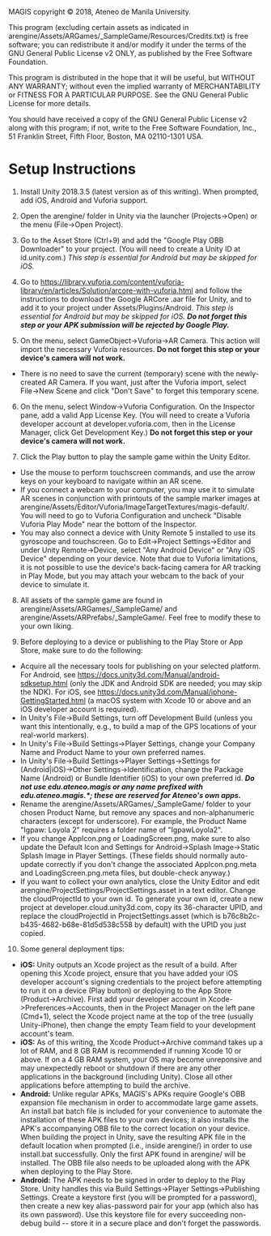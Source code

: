 MAGIS copyright © 2018, Ateneo de Manila University.

This program (excluding certain assets as indicated in arengine/Assets/ARGames/_SampleGame/Resources/Credits.txt) is free software; you can redistribute it and/or modify it under the terms of the GNU General Public License v2 ONLY, as published by the Free Software Foundation.

This program is distributed in the hope that it will be useful, but WITHOUT ANY WARRANTY; without even the implied warranty of MERCHANTABILITY or FITNESS FOR A PARTICULAR PURPOSE.  See the GNU General Public License for more details.

You should have received a copy of the GNU General Public License v2 along with this program; if not, write to the Free Software Foundation, Inc., 51 Franklin Street, Fifth Floor, Boston, MA 02110-1301 USA.


Setup Instructions
==================

1.  Install Unity 2018.3.5 (latest version as of this writing).  When prompted, add iOS, Android and Vuforia support.

2.  Open the arengine/ folder in Unity via the launcher (Projects->Open) or the menu (File->Open Project).

3.  Go to the Asset Store (Ctrl+9) and add the "Google Play OBB Downloader" to your project.  (You will need to create a Unity ID at id.unity.com.)  _This step is essential for Android but may be skipped for iOS._

4.  Go to https://library.vuforia.com/content/vuforia-library/en/articles/Solution/arcore-with-vuforia.html and follow the instructions to download the Google ARCore .aar file for Unity, and to add it to your project under Assets/Plugins/Android.  _This step is essential for Android but may be skipped for iOS.  **Do not forget this step or your APK submission will be rejected by Google Play.**_

5.  On the menu, select GameObject->Vuforia->AR Camera.  This action will import the necessary Vuforia resources.  **Do not forget this step or your device's camera will not work.**

  *  There is no need to save the current (temporary) scene with the newly-created AR Camera.  If you want, just after the Vuforia import, select File->New Scene and click "Don't Save" to forget this temporary scene.

6.  On the menu, select Window->Vuforia Configuration.  On the Inspector pane, add a valid App License Key.  (You will need to create a Vuforia developer account at developer.vuforia.com, then in the License Manager, click Get Development Key.)  **Do not forget this step or your device's camera will not work.**

7.  Click the Play button to play the sample game within the Unity Editor.

  *  Use the mouse to perform touchscreen commands, and use the arrow keys on your keyboard to navigate within an AR scene.
  *  If you connect a webcam to your computer, you may use it to simulate AR scenes in conjunction with printouts of the sample marker images at arengine/Assets/Editor/Vuforia/ImageTargetTextures/magis-default/.  You will need to go to Vuforia Configuration and uncheck "Disable Vuforia Play Mode" near the bottom of the Inspector.
  *  You may also connect a device with Unity Remote 5 installed to use its gyroscope and touchscreen.  Go to Edit->Project Settings->Editor and under Unity Remote->Device, select "Any Android Device" or "Any iOS Device" depending on your device.  Note that due to Vuforia limitations, it is not possible to use the device's back-facing camera for AR tracking in Play Mode, but you may attach your webcam to the back of your device to simulate it.

8.  All assets of the sample game are found in arengine/Assets/ARGames/_SampleGame/ and arengine/Assets/ARPrefabs/_SampleGame/.  Feel free to modify these to your own liking.

9.  Before deploying to a device or publishing to the Play Store or App Store, make sure to do the following:

  *  Acquire all the necessary tools for publishing on your selected platform.  For Android, see https://docs.unity3d.com/Manual/android-sdksetup.html (only the JDK and Android SDK are needed; you may skip the NDK).  For iOS, see https://docs.unity3d.com/Manual/iphone-GettingStarted.html (a macOS system with Xcode 10 or above and an iOS developer account is required).
  *  In Unity's File->Build Settings, turn off Development Build (unless you want this intentionally, e.g., to build a map of the GPS locations of your real-world markers).
  *  In Unity's File->Build Settings->Player Settings, change your Company Name and Product Name to your own preferred names.
  *  In Unity's File->Build Settings->Player Settings->Settings for (Android|iOS)->Other Settings->Identification, change the Package Name (Android) or Bundle Identifier (iOS) to your own preferred id.  _**Do not use edu.ateneo.magis or any name prefixed with edu.ateneo.magis.*; these are reserved for Ateneo's own apps.**_
  *  Rename the arengine/Assets/ARGames/_SampleGame/ folder to your chosen Product Name, but remove any spaces and non-alphanumeric characters (except for underscore).  For example, the Product Name "Igpaw: Loyola 2" requires a folder name of "IgpawLoyola2".
  *  If you change AppIcon.png or LoadingScreen.png, make sure to also update the Default Icon and Settings for Android->Splash Image->Static Splash Image in Player Settings.  (These fields should normally auto-update correctly if you don't change the associated AppIcon.png.meta and LoadingScreen.png.meta files, but double-check anyway.)
  *  If you want to collect your own analytics, close the Unity Editor and edit arengine/ProjectSettings/ProjectSettings.asset in a text editor.  Change the cloudProjectId to your own id.  To generate your own id, create a new project at developer.cloud.unity3d.com, copy its 36-character UPID, and replace the cloudProjectId in ProjectSettings.asset (which is b76c8b2c-b435-4682-b68e-81d5d538c558 by default) with the UPID you just copied.

10.  Some general deployment tips:

  *  **iOS:**  Unity outputs an Xcode project as the result of a build.  After opening this Xcode project, ensure that you have added your iOS developer account's signing credentials to the project before attempting to run it on a device (Play button) or deploying to the App Store (Product->Archive).  First add your developer account in Xcode->Preferences->Accounts, then in the Project Manager on the left pane (Cmd+1), select the Xcode project name at the top of the tree (usually Unity-iPhone), then change the empty Team field to your development account's team.
  *  **iOS:**  As of this writing, the Xcode Product->Archive command takes up a lot of RAM, and 8 GB RAM is recommended if running Xcode 10 or above.  If on a 4 GB RAM system, your OS may become unreponsive and may unexpectedly reboot or shutdown if there are any other applications in the background (including Unity).  Close all other applications before attempting to build the archive.
  *  **Android:**  Unlike regular APKs, MAGIS's APKs require Google's OBB expansion file mechanism in order to accommodate large game assets.  An install.bat batch file is included for your convenience to automate the installation of these APK files to your own devices; it also installs the APK's accompanying OBB file to the correct location on your device.  When building the project in Unity, save the resulting APK file in the default location when prompted (i.e., inside arengine/) in order to use install.bat successfully.  Only the first APK found in arengine/ will be installed.  The OBB file also needs to be uploaded along with the APK when deploying to the Play Store.
  *  **Android:**  The APK needs to be signed in order to deploy to the Play Store.  Unity handles this via Build Settings->Player Settings->Publishing Settings.  Create a keystore first (you will be prompted for a password), then create a new key alias-password pair for your app (which also has its own password).  Use this keystore file for every succeeding non-debug build -- store it in a secure place and don't forget the passwords.
